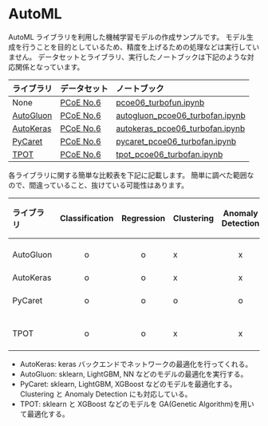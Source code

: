 # AutoML

AutoML ライブラリを利用した機械学習モデルの作成サンプルです。
モデル生成を行うことを目的としているため、精度を上げるための処理などは実行していません。
データセットとライブラリ、実行したノートブックは下記のような対応関係となっています。

| ライブラリ             | データセット      | ノートブック                                           |
| :--------------------- | :---------------- | :----------------------------------------------------- |
| None                   | [PCoE No.6][pcoe] | [pcoe06_turbofun.ipynb][nb_pcoe06]                     |
| [AutoGluon][autogluon] | [PCoE No.6][pcoe] | [autogluon_pcoe06_turbofan.ipynb][nb_autogluon_pcoe06] |
| [AutoKeras][autokeras] | [PCoE No.6][pcoe] | [autokeras_pcoe06_turbofan.ipynb][nb_autokeras_pcoe06] |
| [PyCaret][pycaret]     | [PCoE No.6][pcoe] | [pycaret_pcoe06_turbofan.ipynb][nb_pycaret_pcoe06]     |
| [TPOT][tpot]           | [PCoE No.6][pcoe] | [tpot_pcoe06_turbofan.ipynb][nb_tpot_pcoe06]           |

各ライブラリに関する簡単な比較表を下記に記載します。
簡単に調べた範囲なので、間違っていること、抜けている可能性はあります。

| ライブラリ | Classification | Regression | Clustering | Anomaly Detection | 対象アルゴリズムの例       | feature importance |
| :--------- | :------------: | :--------: | :--------- | :---------------: | -------------------------- | ------------------ |
| AutoGluon  |       o        |     o      | x          |         x         | sklearn, LightGBM, NN      | o                  |
| AutoKeras  |       o        |     o      | x          |         x         | NN                         | x                  |
| PyCaret    |       o        |     o      | o          |         o         | sklearn, LightGBM, XGBoost | △(Tree 系のみ)     |
| TPOT       |       o        |     o      | x          |         x         | sklearn, XGBoost, NN       | o                  |

- AutoKeras: keras バックエンドでネットワークの最適化を行ってくれる。
- AutoGluon: sklearn, LightGBM, NN などのモデルの最適化を実行する。
- PyCaret: sklearn, LightGBM, XGBoost などのモデルを最適化する。Clustering と Anomaly Detection にも対応している。
- TPOT: sklearn と XGBoost などのモデルを GA(Genetic Algorithm)を用いて最適化する。

[autokeras]: https://autokeras.com/
[autogluon]: https://auto.gluon.ai/stable/index.html
[nb_autogluon_pcoe06]: autogluon_pcoe06_turbofan.ipynb
[nb_autokeras_pcoe06]: autokeras_pcoe06_turbofan.ipynb
[nb_pcoe06]: pcoe06_turbofun.ipynb
[nb_tpot_pcoe06]: tpot_pcoe06_turbofan.ipynb
[nb_pycaret_pcoe06]: pycaret_pcoe06_turbofan.ipynb
[pcoe]: https://ti.arc.nasa.gov/tech/dash/groups/pcoe/prognostic-data-repository/
[pycaret]: https://pycaret.readthedocs.io/en/latest/index.html
[tpot]: http://epistasislab.github.io/tpot/
